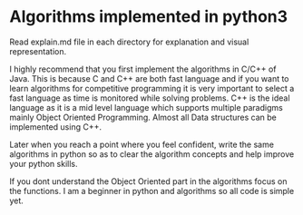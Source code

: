 # Algorithms implemented in python3 

Read explain.md file in each directory for explanation and visual representation.

I highly recommend that you first implement the algorithms in C/C++ of Java. This is because C and C++ are both fast language and if you want to learn algorithms for competitive programming it is very important to select a fast language as time is monitored while solving problems. C++ is the ideal language as it is a mid level language which supports multiple paradigms mainly Object Oriented Programming. Almost all Data structures can be implemented using C++. 

Later when you reach a point where you feel confident, write the same algorithms in python so as to clear the algorithm concepts and help improve your python skills.

If you dont understand the Object Oriented part in the algorithms focus on the functions. I am a beginner in python and algorithms so all code is simple yet.
